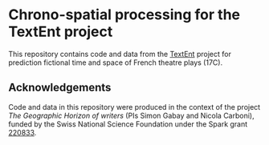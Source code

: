 # Chrono-spatial processing for the TextEnt project

This repository contains code and data from the [TextEnt](https://www.unige.ch/lettres/humanites-numeriques/recherche/projets/projets-de-la-chaire/textent) project for prediction fictional time and space of French theatre plays (17C).

## Acknowledgements
Code and data in this repository were produced in the context of the project _The Geographic Horizon of writers_ (PIs Simon Gabay and Nicola Carboni), funded by the Swiss National Science Foundation under the Spark grant [220833](https://data.snf.ch/grants/grant/220833).
